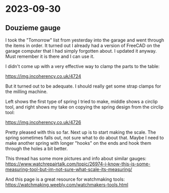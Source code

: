# 2023-09-30

## Douzieme gauge

I took the "Tomorrow" list from yesterday into the garage and went through the items
in order. It turned out I already had a version of FreeCAD on the garage computer that
I had simply forgotten about. I updated it anyway. Must remember it is there and I can use
it.

I didn't come up with a very effective way to clamp the parts to the table:

https://img.incoherency.co.uk/4724

But it turned out to be adequate. I should really get some strap clamps for the milling machine.

Left shows the first type of spring I tried to make, middle shows a circlip tool,
and right shows my take on copying the spring design from the circlip tool:

https://img.incoherency.co.uk/4726

Pretty pleased with this so far. Next up is to start making the scale. The spring sometimes falls out,
not sure what to do about that. Maybe I need to make another spring with longer "hooks" on the ends
and hook them through the holes a bit better.

This thread has some more pictures and info about similar gauges: https://www.watchrepairtalk.com/topic/26974-i-know-this-is-some-measuring-tool-but-im-not-sure-what-scale-its-measuring/

And this page is a great resource for watchmaking tools: https://watchmaking.weebly.com/watchmakers-tools.html
